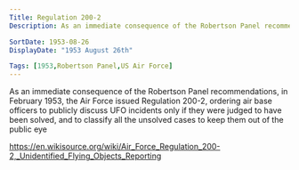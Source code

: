```yaml
---
Title: Regulation 200-2
Description: As an immediate consequence of the Robertson Panel recommendations, in February 1953, the Air Force issued Regulation 200-2, ordering air base officers to publicly discuss UFO incidents only if they were judged to have been solved, and to classify all the unsolved cases to keep them out of the public eye

SortDate: 1953-08-26
DisplayDate: "1953 August 26th"

Tags: [1953,Robertson Panel,US Air Force]
---
```


As an immediate consequence of the Robertson Panel recommendations, in February 1953, the Air Force issued Regulation 200-2, ordering air base officers to publicly discuss UFO incidents only if they were judged to have been solved, and to classify all the unsolved cases to keep them out of the public eye

https://en.wikisource.org/wiki/Air_Force_Regulation_200-2,_Unidentified_Flying_Objects_Reporting